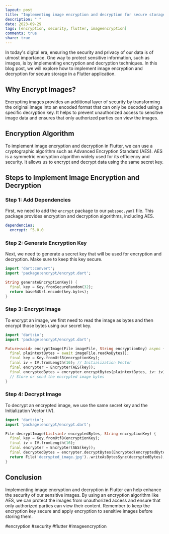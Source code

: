 ```yaml
---
layout: post
title: "Implementing image encryption and decryption for secure storage in Flutter"
description: " "
date: 2023-09-29
tags: [encryption, security, flutter, imageencryption]
comments: true
share: true
---
```


In today's digital era, ensuring the security and privacy of our data is of utmost importance. One way to protect sensitive information, such as images, is by implementing encryption and decryption techniques. In this blog post, we will explore how to implement image encryption and decryption for secure storage in a Flutter application.

## Why Encrypt Images?

Encrypting images provides an additional layer of security by transforming the original image into an encoded format that can only be decoded using a specific decryption key. It helps to prevent unauthorized access to sensitive image data and ensures that only authorized parties can view the images.

## Encryption Algorithm

To implement image encryption and decryption in Flutter, we can use a cryptographic algorithm such as Advanced Encryption Standard (AES). AES is a symmetric encryption algorithm widely used for its efficiency and security. It allows us to encrypt and decrypt data using the same secret key.

## Steps to Implement Image Encryption and Decryption

### Step 1: Add Dependencies

First, we need to add the `encrypt` package to our `pubspec.yaml` file. This package provides encryption and decryption algorithms, including AES.

```yaml
dependencies:
  encrypt: ^5.0.0
```

### Step 2: Generate Encryption Key

Next, we need to generate a secret key that will be used for encryption and decryption. Make sure to keep this key secure.

```dart
import 'dart:convert';
import 'package:encrypt/encrypt.dart';

String generateEncryptionKey() {
  final key = Key.fromSecureRandom(32);
  return base64Url.encode(key.bytes);
}
```

### Step 3: Encrypt Image

To encrypt an image, we first need to read the image as bytes and then encrypt those bytes using our secret key.

```dart
import 'dart:io';
import 'package:encrypt/encrypt.dart';

Future<void> encryptImage(File imageFile, String encryptionKey) async {
  final plaintextBytes = await imageFile.readAsBytes();
  final key = Key.fromUtf8(encryptionKey);
  final iv = IV.fromLength(16); // Initialization Vector
  final encrypter = Encrypter(AES(key));
  final encryptedBytes = encrypter.encryptBytes(plaintextBytes, iv: iv);
  // Store or send the encrypted image bytes
}
```

### Step 4: Decrypt Image

To decrypt an encrypted image, we use the same secret key and the Initialization Vector (IV).

```dart
import 'dart:io';
import 'package:encrypt/encrypt.dart';

File decryptImage(List<int> encryptedBytes, String encryptionKey) {
  final key = Key.fromUtf8(encryptionKey);
  final iv = IV.fromLength(16);
  final encrypter = Encrypter(AES(key));
  final decryptedBytes = encrypter.decryptBytes(Encrypted(encryptedBytes), iv: iv);
  return File('decrypted_image.jpg')..writeAsBytesSync(decryptedBytes);
}
```

## Conclusion

Implementing image encryption and decryption in Flutter can help enhance the security of our sensitive images. By using an encryption algorithm like AES, we can protect the images from unauthorized access and ensure that only authorized parties can view their content. Remember to keep the encryption key secure and apply encryption to sensitive images before storing them.

#encryption #security #flutter #imageencryption